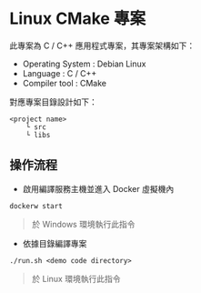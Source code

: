# Linux CMake 專案

此專案為 C / C++ 應用程式專案，其專案架構如下：

+ Operating System : Debian Linux
+ Language : C / C++
+ Compiler tool : CMake

對應專案目錄設計如下：

```
<project name>
    └ src
    └ libs
```

## 操作流程

+ 啟用編譯服務主機並進入 Docker 虛擬機內

```
dockerw start
```
> 於 Windows 環境執行此指令

+ 依據目錄編譯專案

```
./run.sh <demo code directory>
```
> 於 Linux 環境執行此指令
